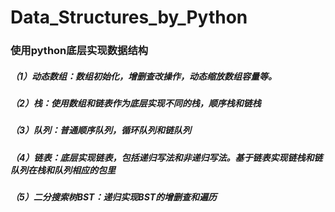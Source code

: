 # Data_Structures_by_Python
### 使用python底层实现数据结构
##### （1）动态数组：数组初始化，增删查改操作，动态缩放数组容量等。
##### （2）栈：使用数组和链表作为底层实现不同的栈，顺序栈和链栈
##### （3）队列：普通顺序队列，循环队列和链队列
##### （4）链表：底层实现链表，包括递归写法和非递归写法。基于链表实现链栈和链队列在栈和队列相应的包里
##### （5）二分搜索树BST：递归实现BST的增删查和遍历

